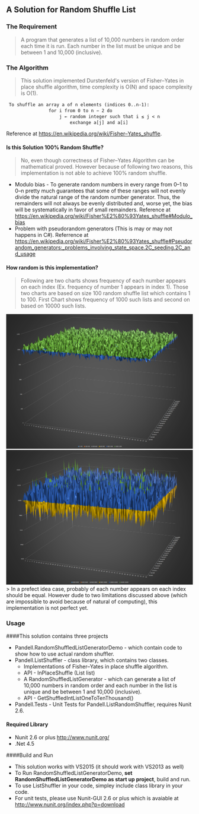 ## A Solution for Random Shuffle List

### The Requirement

> A program that generates a list of 10,000 numbers in random order each time it is run. Each number in the list must be unique and be between 1 and 10,000 (inclusive).

### The Algorithm

> This solution implemented Durstenfeld's version of Fisher–Yates in place shuffle algorithm, time complexity is O(N) and space complexity is O(1).  
<pre><code>	To shuffle an array a of n elements (indices 0..n-1):
  				for i from 0 to n − 2 do
       				j ← random integer such that i ≤ j < n
       					exchange a[j] and a[i]</pre></code>
Reference at https://en.wikipedia.org/wiki/Fisher–Yates_shuffle.

#### Is this Solution 100% Random Shuffle?
> No, even though correctness of Fisher–Yates Algorithm can be mathematical proved. However because of following two reasons, this implementation is not able to achieve 100% random shuffle. 

* Modulo bias - To generate random numbers in every range from 0–1 to 0–n pretty much guarantees that some of these ranges will not evenly divide the natural range of the random number generator. Thus, the remainders will not always be evenly distributed and, worse yet, the bias will be systematically in favor of small remainders. Reference at https://en.wikipedia.org/wiki/Fisher%E2%80%93Yates_shuffle#Modulo_bias 
* Problem with pseudorandom generators (This is may or may not happens in C#). Referrence at https://en.wikipedia.org/wiki/Fisher%E2%80%93Yates_shuffle#Pseudorandom_generators:_problems_involving_state_space.2C_seeding.2C_and_usage

#### How random is this implementation?
> Following are two charts shows frequency of each number appears on each index (Ex. frequency of number 1 appears in index 1). Those two charts are based on size 100 random shuffle list which contains 1 to 100. First Chart shows frequency of 1000 such lists and second on based on 10000 such lists.
<img src="./Images/freq1.png">
<img src="./Images/freq2.png">
> In a prefect idea case, probably of each number appears on each index should be equal. However dude to two limitations discussed above (which are impossible to avoid because of natural of computing), this implementation is not perfect yet.

### Usage

####This solution contains three projects

* Pandell.RandomShuffledListGeneratorDemo - which contain code to show how to use actual random shuffler.
* Pandell.ListShuffler - class library, which contains two classes.
   * Implementations of Fisher–Yates in place shuffle algorithm.
   * API -  InPlaceShuffle<T> (List<T> list)
   * A RandomShuffledListGenerator - which can generate a list of 10,000 numbers in random order and each number in the list   is unique and be between 1 and 10,000 (inclusive).
   * API - GetShuffledIntListOneToTenThousand()
* Pandell.Tests - Unit Tests for Pandell.ListRandomShuffler, requires Nunit 2.6.

#### Required Library
* Nunit 2.6 or plus http://www.nunit.org/
* .Net 4.5

####Build and Run
* This solution works with VS2015 (it should work with VS2013 as well)
* To Run RandomShuffledListGeneratorDemo,<strong> set RandomShuffledListGeneratorDemo as start up project</strong>, build and run.
* To use ListShuffler in your code, simpley include class library in your code.
* For unit tests, please use Nunit-GUI 2.6 or plus which is avaiable at http://www.nunit.org/index.php?p=download
